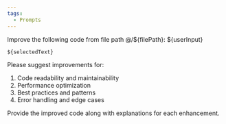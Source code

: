 ```yaml
---
tags:
  - Prompts
---
```


Improve the following code from file path @/${filePath}:
${userInput}

```
${selectedText}
```

Please suggest improvements for:
1. Code readability and maintainability
2. Performance optimization
3. Best practices and patterns
4. Error handling and edge cases

Provide the improved code along with explanations for each enhancement.